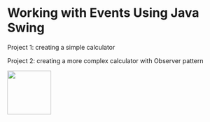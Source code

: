 # Working with Events Using Java Swing

Project 1: creating a simple calculator

Project 2: creating a more complex calculator with Observer pattern

<div align="left">
    <img src="https://i.ibb.co/wKqTWtq/img.png" style=" width:100px ; height:100px " />
</div>
